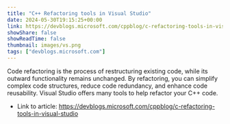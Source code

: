 ```yaml
---
title: "C++ Refactoring tools in Visual Studio"
date: 2024-05-30T19:15:25+00:00
link: https://devblogs.microsoft.com/cppblog/c-refactoring-tools-in-visual-studio
showShare: false
showReadTime: false
thumbnail: images/vs.png
tags: ["devblogs.microsoft.com"]
---
```

Code refactoring is the process of restructuring existing code, while its outward functionality remains unchanged. By refactoring, you can simplify complex code structures, reduce code redundancy, and enhance code reusability. Visual Studio offers many tools to help refactor your C++ code.

- Link to article: https://devblogs.microsoft.com/cppblog/c-refactoring-tools-in-visual-studio